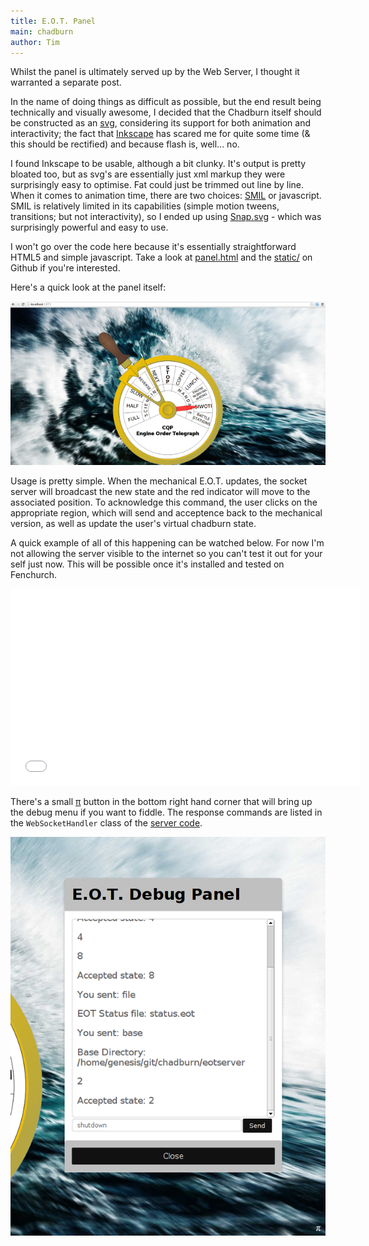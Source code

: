 ```yaml
---
title: E.O.T. Panel
main: chadburn
author: Tim
---
```


Whilst the panel is ultimately served up by the Web Server, I thought it warranted a separate post.

In the name of doing things as difficult as possible, but the end result being technically and visually awesome, I decided that the Chadburn itself should be constructed as an [svg](http://en.wikipedia.org/wiki/Scalable_Vector_Graphics), considering its support for both animation and interactivity; the fact that [Inkscape](http://www.inkscape.org/en/) has scared me for quite some time (& this should be rectified) and because flash is, well... no.

I found Inkscape to be usable, although a bit clunky. It's output is pretty bloated too, but as svg's are essentially just xml markup they were surprisingly easy to optimise. Fat could just be trimmed out line by line. When it comes to animation time, there are two choices: [SMIL](http://en.wikipedia.org/wiki/Synchronized_Multimedia_Integration_Language) or javascript. SMIL is relatively limited in its capabilities (simple motion tweens, transitions; but not interactivity), so I ended up using [Snap.svg](http://snapsvg.io/) - which was surprisingly powerful and easy to use.  

I won't go over the code here because it's essentially straightforward HTML5 and simple javascript. Take a look at [panel.html](https://github.com/Libbum/Chadburn/blob/master/eotserver/panel.html) and the [static/](https://github.com/Libbum/Chadburn/tree/master/eotserver/static) on Github if you're interested.

Here's a quick look at the panel itself:

![Dynamically scaling awesome and waves to make you feel like you're actually controlling a ship.](/images/eotpanel.png)

Usage is pretty simple. When the mechanical E.O.T. updates, the socket server will broadcast the new state and the red indicator will move to the associated position. To acknowledge this command, the user clicks on the appropriate region, which will send and acceptence back to the mechanical version, as well as update the user's virtual chadburn state.

A quick example of all of this happening can be watched below. For now I'm not allowing the server visible to the internet so you can't test it out for your self just now. This will be possible once it's installed and tested on Fenchurch.

<iframe class="youtube" width="560" height="315" src="//www.youtube.com/embed/XEiyiv0jKXQ" frameborder="0" allowfullscreen></iframe><br>

There's a small [π](http://blog.timesunion.com/tech/files/2010/03/mozartsghost.png) button in the bottom right hand corner that will bring up the debug menu if you want to fiddle. The response commands are listed in the `WebSocketHandler` class of the [server code](/projects/chadburn/2013-12-27-Web-Server.html#code).

![Such power](/images/eotdebug.png)
